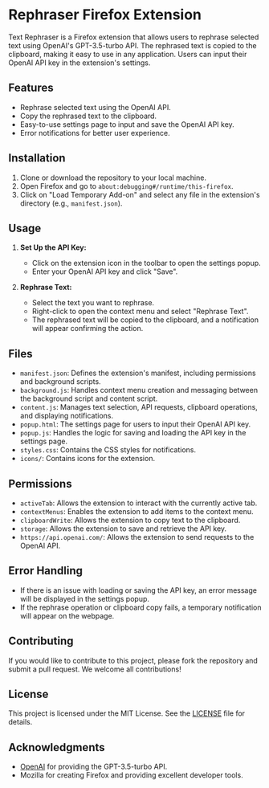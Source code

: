 # Rephraser Firefox Extension

Text Rephraser is a Firefox extension that allows users to rephrase selected text using OpenAI's GPT-3.5-turbo API. The rephrased text is copied to the clipboard, making it easy to use in any application. Users can input their OpenAI API key in the extension's settings.

## Features

- Rephrase selected text using the OpenAI API.
- Copy the rephrased text to the clipboard.
- Easy-to-use settings page to input and save the OpenAI API key.
- Error notifications for better user experience.

## Installation

1. Clone or download the repository to your local machine.
2. Open Firefox and go to `about:debugging#/runtime/this-firefox`.
3. Click on "Load Temporary Add-on" and select any file in the extension's directory (e.g., `manifest.json`).

## Usage

1. **Set Up the API Key:**
    - Click on the extension icon in the toolbar to open the settings popup.
    - Enter your OpenAI API key and click "Save".

2. **Rephrase Text:**
    - Select the text you want to rephrase.
    - Right-click to open the context menu and select "Rephrase Text".
    - The rephrased text will be copied to the clipboard, and a notification will appear confirming the action.

## Files

- `manifest.json`: Defines the extension's manifest, including permissions and background scripts.
- `background.js`: Handles context menu creation and messaging between the background script and content script.
- `content.js`: Manages text selection, API requests, clipboard operations, and displaying notifications.
- `popup.html`: The settings page for users to input their OpenAI API key.
- `popup.js`: Handles the logic for saving and loading the API key in the settings page.
- `styles.css`: Contains the CSS styles for notifications.
- `icons/`: Contains icons for the extension.

## Permissions

- `activeTab`: Allows the extension to interact with the currently active tab.
- `contextMenus`: Enables the extension to add items to the context menu.
- `clipboardWrite`: Allows the extension to copy text to the clipboard.
- `storage`: Allows the extension to save and retrieve the API key.
- `https://api.openai.com/`: Allows the extension to send requests to the OpenAI API.

## Error Handling

- If there is an issue with loading or saving the API key, an error message will be displayed in the settings popup.
- If the rephrase operation or clipboard copy fails, a temporary notification will appear on the webpage.

## Contributing

If you would like to contribute to this project, please fork the repository and submit a pull request. We welcome all contributions!

## License

This project is licensed under the MIT License. See the [LICENSE](LICENSE) file for details.

## Acknowledgments

- [OpenAI](https://www.openai.com/) for providing the GPT-3.5-turbo API.
- Mozilla for creating Firefox and providing excellent developer tools.